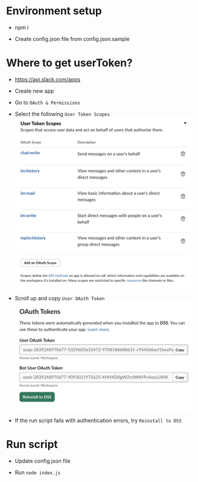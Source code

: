 # Environment setup
- npm i

- Create config.json file from config.json.sample

# Where to get userToken?

- https://api.slack.com/apps

- Create new app

- Go to `OAuth & Permissions`

- Select the following `User Token Scopes`
![Alt text](images/user_scopes.png "User scopes")

- Scroll up and copy `User OAuth Token`
![Alt text](images/user_token.png "User token")

- If the run script fails with authentication errors, try `Reinstall to DSS`

# Run script

- Update config.json file

- Run `node index.js`

